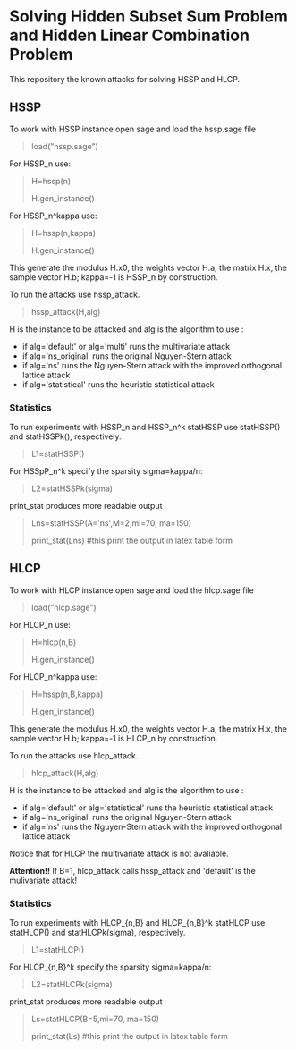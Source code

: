 # Solving Hidden Subset Sum Problem and Hidden Linear Combination Problem

This repository the known attacks for solving HSSP and HLCP.

## HSSP
To work with HSSP instance open sage and load the hssp.sage file

> load("hssp.sage")

For HSSP_n use:
>H=hssp(n) 
>
>H.gen_instance()

For HSSP_n^kappa use:
>H=hssp(n,kappa)
>
>H.gen_instance()


This generate the modulus H.x0, the weights vector H.a, the matrix H.x, the  sample vector H.b; kappa=-1 is HSSP_n by construction.

To run the attacks use hssp_attack.    

>hssp_attack(H,alg)

H is the instance to be attacked and alg is the algorithm to use :

<ul>
<li>if alg='default' or alg='multi' runs the multivariate attack </li>
       
<li>if alg='ns_original' runs the original Nguyen-Stern attack </li>
       
<li>if alg='ns' runs the Nguyen-Stern attack with the improved orthogonal lattice attack </li>
       
<li>if alg='statistical' runs the heuristic statistical attack  </li>
 </ul>
 
### Statistics
To run experiments with HSSP_n and HSSP_n^k statHSSP use statHSSP() and statHSSPk(), respectively.

> L1=statHSSP()

For HSSpP_n^k specify the sparsity sigma=kappa/n:

> L2=statHSSPk(sigma)

print_stat produces more readable output

> Lns=statHSSP(A='ns',M=2,mi=70, ma=150)
> 
> print_stat(Lns) #this print the output in latex table form 

## HLCP
To work with HLCP instance open sage and load the hlcp.sage file

> load("hlcp.sage")

For HLCP_n use:
>H=hlcp(n,B) 
>
>H.gen_instance()

For HLCP_n^kappa use:
>H=hssp(n,B,kappa)
>
>H.gen_instance()


This generate the modulus H.x0, the weights vector H.a, the matrix H.x, the  sample vector H.b; kappa=-1 is HLCP_n by construction. 

To run the attacks use hlcp_attack. 

>hlcp_attack(H,alg)

H is the instance to be attacked and alg is the algorithm to use :

<ul>
<li>if alg='default' or alg='statistical' runs the  heuristic statistical attack </li>
       
<li>if alg='ns_original' runs the original Nguyen-Stern attack </li>
       
<li>if alg='ns' runs the Nguyen-Stern attack with the improved orthogonal lattice attack </li>
       
 </ul>
  
 Notice that for HLCP the multivariate attack is not avaliable.
 
 **Attention!!** If B=1, hlcp_attack calls hssp_attack and 'default' is the mulivariate attack!
 
### Statistics

To run experiments with HLCP_{n,B} and HLCP_{n,B}^k statHLCP use statHLCP() and statHLCPk(sigma), respectively.

> L1=statHLCP()

For HLCP_{n,B}^k specify the sparsity sigma=kappa/n:

> L2=statHLCPk(sigma)

print_stat produces more readable output

> Ls=statHLCP(B=5,mi=70, ma=150)
> 
> print_stat(Ls) #this print the output in latex table form 


